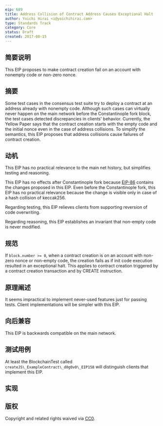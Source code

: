 ```yaml
---
eip: 689
title: Address Collision of Contract Address Causes Exceptional Halt
author: Yoichi Hirai <i@yoichihirai.com>
type: Standards Track
category: Core
status: Draft
created: 2017-08-15
---
```


## 简要说明

This EIP proposes to make contract creation fail on an account with nonempty code or non-zero nonce.

## 摘要

Some test cases in the consensus test suite try to deploy a contract at an address already with nonempty code. Although such cases can virtually never happen on the main network before the Constantinople fork block, the test cases detected discrepancies in clients' behavior.  Currently, the Yellow Paper says that the contract creation starts with the empty code and the initial nonce even in the case of address collisions. To simplify the semantics, this EIP proposes that address collisions cause failures of contract creation.

## 动机

This EIP has no practical relevance to the main net history, but simplifies testing and reasoning.

This EIP has no effects after Constantinople fork because [EIP-86](https://github.com/ethereum/EIPs/pull/208) contains the changes proposed in this EIP. Even before the Constantinople fork, this EIP has no practical relevance because the change is visible only in case of a hash collision of keccak256.

Regarding testing, this EIP relieves clients from supporting reversion of code overwriting.

Regarding reasoning, this EIP establishes an invariant that non-empty code is never modified.

## 规范

If `block.number >= 0`, when a contract creation is on an account with non-zero nonce or non-empty code, the creation fails as if init code execution resulted in an exceptional halt.  This applies to contract creation triggered by a contract creation transaction and by CREATE instruction.

## 原理阐述

It seems impractical to implement never-used features just for passing tests.  Client implementations will be simpler with this EIP.

## 向后兼容

This EIP is backwards compatible on the main network.

## 测试用例

At least the BlockchainTest called `createJS\_ExampleContract\_d0g0v0\_EIP158` will distinguish clients that implement this EIP.

## 实现

## 版权
Copyright and related rights waived via [CC0](https://creativecommons.org/publicdomain/zero/1.0/).
